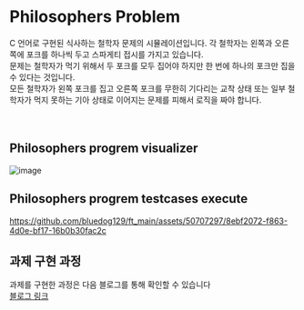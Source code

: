 # Philosophers Problem
C 언어로 구현된 식사하는 철학자 문제의 시뮬레이션입니다. 각 철학자는 왼쪽과 오른쪽에 포크를 하나씩 두고 스파게티 접시를 가지고 있습니다. </br>
문제는 철학자가 먹기 위해서 두 포크를 모두 집어야 하지만 한 번에 하나의 포크만 집을 수 있다는 것입니다. <br>
모든 철학자가 왼쪽 포크를 집고 오른쪽 포크를 무한히 기다리는 교착 상태 또는 일부 철학자가 먹지 못하는 기아 상태로 이어지는 문제를 피해서 로직을 짜야 합니다.
 </br></br></br>

## Philosophers progrem visualizer
![image](https://github.com/bluedog129/ft_main/assets/50707297/27943bcc-9243-4170-8ecc-9cceb69a4159)

## Philosophers progrem testcases execute


https://github.com/bluedog129/ft_main/assets/50707297/8ebf2072-f863-4d0e-bf17-16b0b30fac2c




## 과제 구현 과정
과제를 구현한 과정은 다음 블로그를 통해 확인할 수 있습니다 </br>
[블로그 링크](https://blog.naver.com/PostList.naver?blogId=bluedog129&from=postList&categoryNo=54)



